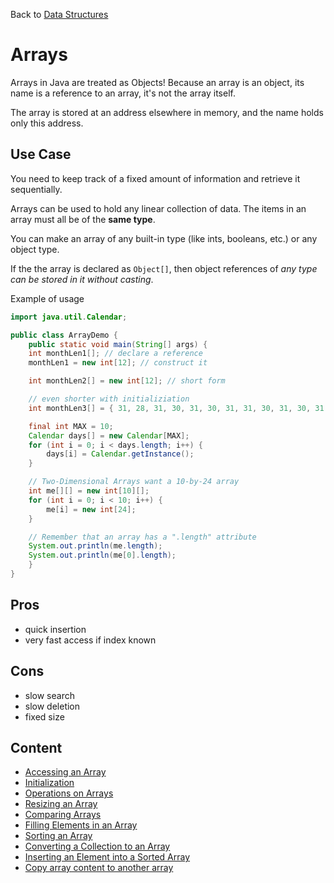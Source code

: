 Back to [Data Structures](index.md)

# Arrays

Arrays in Java are treated as Objects! Because an array is an object, its name
is a reference to an array, it's not the array itself.

The array is stored at an address elsewhere in memory,
and the name holds only this address.

## Use Case 

You need to keep track of a fixed amount of information and retrieve it sequentially.

Arrays can be used to hold any linear collection of data. 
The items in an array must all be of the **same type**.

You can make an array of any built-in type (like ints, booleans, etc.) or any object type.

If the the array is declared as `Object[]`, then object references of _any type can be stored in it without casting_.

Example of usage
```java
import java.util.Calendar;

public class ArrayDemo {
    public static void main(String[] args) {
	int monthLen1[]; // declare a reference
	monthLen1 = new int[12]; // construct it

	int monthLen2[] = new int[12]; // short form

	// even shorter with initializiation
	int monthLen3[] = { 31, 28, 31, 30, 31, 30, 31, 31, 30, 31, 30, 31 };

	final int MAX = 10;
	Calendar days[] = new Calendar[MAX];
	for (int i = 0; i < days.length; i++) {
	    days[i] = Calendar.getInstance();
	}

	// Two-Dimensional Arrays want a 10-by-24 array
	int me[][] = new int[10][];
	for (int i = 0; i < 10; i++) {
	    me[i] = new int[24];
	}

	// Remember that an array has a ".length" attribute
	System.out.println(me.length);
	System.out.println(me[0].length);
    }
}
```

## Pros
- quick insertion
- very fast access if index known

## Cons
- slow search
- slow deletion
- fixed size

## Content

- [Accessing an Array](array-accessing.md)
- [Initialization](array-initialization.md)
- [Operations on Arrays](array-operations.md)
- [Resizing an Array](array-resizing.md)
- [Comparing Arrays](comparing-arrays.md)
- [Filling Elements in an Array](array-filling-elements.md)
- [Sorting an Array](array-sort.md)
- [Converting a Collection to an Array](array-to-collection.md)
- [Inserting an Element into a Sorted Array](array-insert.md)
- [Copy array content to another array](array-copy.md)
